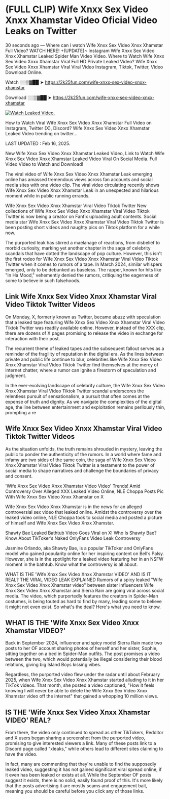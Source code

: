 # (FULL CLIP) Wife Xnxx Sex Video Xnxx Xhamstar Video Oficial Video Leaks on Twitter

30 seconds ago — Where can i watch Wife Xnxx Sex Video Xnxx Xhamstar Full Video? WATCH HERE! +(UPDATE)~ Instagram Wife Xnxx Sex Video Xnxx Xhamstar Leaked Spider Man Video Video. Where to Watch Wife Xnxx Sex Video Xnxx Xhamstar Viral Full HD Private Leaked Video? Wife Xnxx Sex Video Xnxx Xhamstar Viral Viral Video Instagram, Tiktok, Twitter, Video Download Online.

Watch ░░▒▓██ ➤ https://2k25fun.com/wife-xnxx-sex-video-xnxx-xhamstar

Download ░░▒▓██ ➤ https://2k25fun.com/wife-xnxx-sex-video-xnxx-xhamstar

[![Watch Leaked Video.](https://miro.medium.com/v2/resize:fit:828/format:webp/1*cilzJN44JGOrTw9NJCrNHA.gif "Watch Leaked Video")](https://2k25fun.com/wife-xnxx-sex-video-xnxx-xhamstar)

How to Watch Viral Wife Xnxx Sex Video Xnxx Xhamstar Full Video on Instagram, Twitter (X), Discord? Wife Xnxx Sex Video Xnxx Xhamstar Leaked Video trending on twitter...

LAST UPDATED : Feb 16, 2025.

New Wife Xnxx Sex Video Xnxx Xhamstar Leaked Video, Link to Watch Wife Xnxx Sex Video Xnxx Xhamstar Leaked Video Viral On Social Media. Full Video Video to Watch and Download!

The viral video of Wife Xnxx Sex Video Xnxx Xhamstar Leak emerging online has amassed tremendous views across fan accounts and social media sites with one video clip. The viral video circulating recently shows Wife Xnxx Sex Video Xnxx Xhamstar Leak in an unexpected and hilarious moment while in public running errands.

Wife Xnxx Sex Video Xnxx Xhamstar Viral Video Tiktok Twitter New collections of Wife Xnxx Sex Video Xnxx Xhamstar Viral Video Tiktok Twitter is now being a creator on Fanfix uploading adult contents. Social media star Wife Xnxx Sex Video Xnxx Xhamstar Viral Video Tiktok Twitter is been posting short videos and naughty pics on Tiktok platform for a while now.

The purported leak has stirred a maelanage of reactions, from disbelief to morbid curiosity, marking yet another chapter in the saga of celebrity scandals that have dotted the landscape of pop culture. However, this isn't the first rodeo for Wife Xnxx Sex Video Xnxx Xhamstar Viral Video Tiktok Twitter when it comes to rumors of a tape. In March 2024, similar whispers emerged, only to be debunked as baseless. The rapper, known for hits like "In Ha Mood," vehemently denied the rumors, critiquing the eagerness of some to believe in such falsehoods.

## Link Wife Xnxx Sex Video Xnxx Xhamstar Viral Video Tiktok Twitter Videos

On Monday, X, formerly known as Twitter, became abuzz with speculation that a leaked tape featuring Wife Xnxx Sex Video Xnxx Xhamstar Viral Video Tiktok Twitter was readily available online. However, instead of the XXX clip, there are dozens of X pages promising to release the video in exchange for interaction with their post.

The recurrent theme of leaked tapes and the subsequent fallout serves as a reminder of the fragility of reputation in the digital era. As the lines between private and public life continue to blur, celebrities like Wife Xnxx Sex Video Xnxx Xhamstar Viral Video Tiktok Twitter find themselves at the mercy of internet chatter, where a rumor can ignite a firestorm of speculation and judgment.

In the ever-evolving landscape of celebrity culture, the Wife Xnxx Sex Video Xnxx Xhamstar Viral Video Tiktok Twitter scandal underscores the relentless pursuit of sensationalism, a pursuit that often comes at the expense of truth and dignity. As we navigate the complexities of the digital age, the line between entertainment and exploitation remains perilously thin, prompting a re

##  Wife Xnxx Sex Video Xnxx Xhamstar Viral Video Tiktok Twitter Videos

As the situation unfolds, the truth remains shrouded in mystery, leaving the public to ponder the authenticity of the rumors. In a world where fame and infamy are two sides of the same coin, the saga of Wife Xnxx Sex Video Xnxx Xhamstar Viral Video Tiktok Twitter is a testament to the power of social media to shape narratives and challenge the boundaries of privacy and consent.

'Wife Xnxx Sex Video Xnxx Xhamstar Video Video' Trends! Amid Controversy Over Alleged XXX Leaked Video Online, NLE Choppa Posts Pic With Wife Xnxx Sex Video Xnxx Xhamstar on X

Wife Xnxx Sex Video Xnxx Xhamstar is in the news for an alleged controversial sex video that leaked online. Amidst the controversy over the leaked video online, NLE Choppa took to social media and posted a picture of himself and Wife Xnxx Sex Video Xnxx Xhamstar.

Shawty Bae Leaked Bathtub Video Goes Viral on X! Who Is Shawty Bae? Know About TikToker’s Naked OnlyFans Video Leak Controversy

Jasmine Orlando, aka Shawty Bae, is a popular TikToker and OnlyFans model who gained popularity online for her inspiring content on Bell’s Palsy. However, she is in the spotlight for a leaked video featuring her in an NSFW moment in the bathtub. Know what the controversy is all about.

WHAT IS THE 'Wife Xnxx Sex Video Xnxx Xhamstar VIDEO' AND IS IT REAL? THE VIRAL VIDEO LEAK EXPLAINED Rumors of a spicy leaked "Wife Xnxx Sex Video Xnxx Xhamstar video" between sister influencers Wife Xnxx Sex Video Xnxx Xhamstar and Sierra Rain are going viral across social media. The video, which purportedly features the creators in Spider-Man costumes, is being touted as hard to find by many, leading some to believe it might not even exist. So what's the deal? Here's what you need to know.

## WHAT IS THE 'Wife Xnxx Sex Video Xnxx Xhamstar VIDEO?'

Back in September 2024, influencer and spicy model Sierra Rain made two posts to her OF account sharing photos of herself and her sister, Sophie, sitting together on a bed in Spider-Man outfits. The post promises a video between the two, which would potentially be illegal considering their blood relations, giving big Island Boys kissing vibes.

Regardless, the purported video flew under the radar until about February 2025, when Wife Xnxx Sex Video Xnxx Xhamstar started alluding to it in her TikTok videos. That month, she posted a video captioned, "How it feels knowing I will never be able to delete the Wife Xnxx Sex Video Xnxx Xhamstar video off the internet" that gained a whopping 10 million views.

## IS THE 'Wife Xnxx Sex Video Xnxx Xhamstar VIDEO' REAL?

From there, the video only continued to spread as other TikTokers, Redditor and X users began sharing a screenshot from the purported video, promising to give interested viewers a link. Many of these posts link to a Discord page called "xleaks," while others lead to different sites claiming to have the video.

In fact, many are commenting that they're unable to find the supposedly leaked video, suggesting it has not gained significant viral spread online, if it even has been leaked or exists at all. While the September OF posts suggest it exists, there is no solid, easily found proof of this. It's more likely that the posts advertising it are mostly scams and engagement bait, meaning you should be careful before you click any of those links.